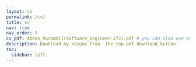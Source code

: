 ```yaml
---
layout: cv
permalink: /cv/
title: cv
nav: true
nav_order: 5
cv_pdf: Abbas_Muzammil(Software_Engineer-27J).pdf # you can also use external links here
description: Download my resume from  the top pdf download button.
toc:
  sidebar: left
---
```

